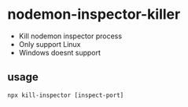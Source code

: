 # nodemon-inspector-killer

- Kill nodemon inspector process
- Only support Linux
- Windows doesnt support

## usage

`npx kill-inspector [inspect-port]`
